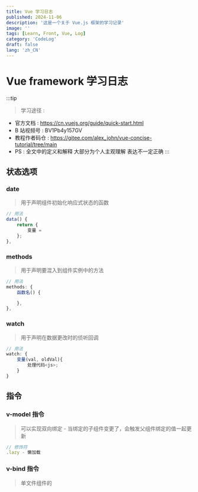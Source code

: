 ```yaml
---
title: Vue 学习日志
published: 2024-11-06
description: '这是一个关于 Vue.js 框架的学习记录'
image: ''
tags: [Learn, Front, Vue, Log]
category: 'CodeLog'
draft: false
lang: 'zh_CN'
---
```


# Vue framework 学习日志

:::tip
> 学习途径 :
- 官方文档      : https://cn.vuejs.org/guide/quick-start.html
- B 站视频号    : BV1Pb4y157GV
- 教程作者码仓  : https://gitee.com/alex_john/vue-concise-tutorial/tree/main
- PS : 全文中的定义和解释 大部分为个人主观理解 表达不一定正确
:::

## 状态选项

### date

> 用于声明组件初始化响应式状态的函数
```js
// 用法
data() {
    return {
        变量 = 
    };
},
```

### methods

> 用于声明要混入到组件实例中的方法
```js
// 用法
methods: {
    函数名() {

    },
},

```

### watch

> 用于声明在数据更改时的侦听回调
```js
// 用法
watch: {
    变量(val, oldVal){
        处理代码<js>;
    }
}

```

## 指令

### v-model 指令

> 可以实现双向绑定 - 当绑定的子组件变更了，会触发父组件绑定的值一起更新
```js
// 修饰符
.lazy - 懒加载
```


### v-bind 指令

> 单文件组件的 <style> 标签支持使用 v-bind CSS 函数将 CSS 的值链接到动态的组件状态 - 就是能让 属性 简单的绑定一个 对象 / 变量
```js
// 简写
v-bind: == :
```

### v-on 指令

> 用于给元素绑定事件监听器。
```js
// 接触写法

// 简写
v-on: == @

// 修饰符
.prevent - 调用 event.preventDefault() -- 不刷新

// 方法处理函数
v-on:click="<函数 or Js语句>"
```


